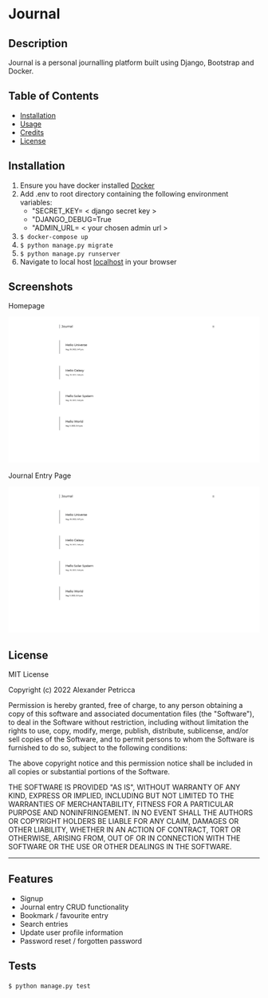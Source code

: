 # Journal

## Description

Journal is a personal journalling platform built using Django, Bootstrap and Docker.

## Table of Contents

- [Installation](#installation)
- [Usage](#usage)
- [Credits](#credits)
- [License](#license)

## Installation

1. Ensure you have docker installed [Docker](https://www.docker.com/)
2. Add .env to root directory containing the following environment variables:
    - "SECRET_KEY= < django secret key >
    - "DJANGO_DEBUG=True
    - "ADMIN_URL= < your chosen admin url >
3. `$ docker-compose up`
4. `$ python manage.py migrate`
5. `$ python manage.py runserver`
6. Navigate to local host [localhost](http://127.0.0.1:8000/) in your browser


## Screenshots

Homepage

![Homepage](assets/images/JournalHome.jpg)

Journal Entry Page

![Journal Entry Page](assets/images/JournalHome.jpg)


## License

MIT License

Copyright (c) 2022 Alexander Petricca

Permission is hereby granted, free of charge, to any person obtaining a copy
of this software and associated documentation files (the "Software"), to deal
in the Software without restriction, including without limitation the rights
to use, copy, modify, merge, publish, distribute, sublicense, and/or sell
copies of the Software, and to permit persons to whom the Software is
furnished to do so, subject to the following conditions:

The above copyright notice and this permission notice shall be included in all
copies or substantial portions of the Software.

THE SOFTWARE IS PROVIDED "AS IS", WITHOUT WARRANTY OF ANY KIND, EXPRESS OR
IMPLIED, INCLUDING BUT NOT LIMITED TO THE WARRANTIES OF MERCHANTABILITY,
FITNESS FOR A PARTICULAR PURPOSE AND NONINFRINGEMENT. IN NO EVENT SHALL THE
AUTHORS OR COPYRIGHT HOLDERS BE LIABLE FOR ANY CLAIM, DAMAGES OR OTHER
LIABILITY, WHETHER IN AN ACTION OF CONTRACT, TORT OR OTHERWISE, ARISING FROM,
OUT OF OR IN CONNECTION WITH THE SOFTWARE OR THE USE OR OTHER DEALINGS IN THE
SOFTWARE.

---


## Features

- Signup
- Journal entry CRUD functionality
- Bookmark / favourite entry
- Search entries
- Update user profile information
- Password reset / forgotten password


## Tests

`$ python manage.py test`